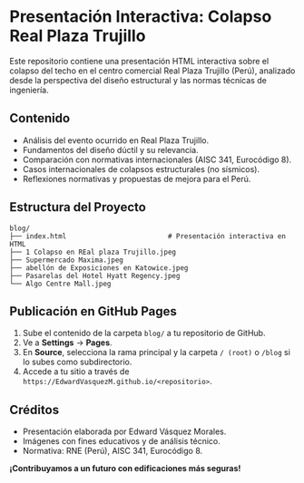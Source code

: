 
# Presentación Interactiva: Colapso Real Plaza Trujillo

Este repositorio contiene una presentación HTML interactiva sobre el colapso del techo en el centro comercial Real Plaza Trujillo (Perú), analizado desde la perspectiva del diseño estructural y las normas técnicas de ingeniería.

## Contenido

- Análisis del evento ocurrido en Real Plaza Trujillo.
- Fundamentos del diseño dúctil y su relevancia.
- Comparación con normativas internacionales (AISC 341, Eurocódigo 8).
- Casos internacionales de colapsos estructurales (no sísmicos).
- Reflexiones normativas y propuestas de mejora para el Perú.

## Estructura del Proyecto

```
blog/
├── index.html                         # Presentación interactiva en HTML
├── 1 Colapso en REal plaza Trujillo.jpeg
├── Supermercado Maxima.jpeg
├── abellón de Exposiciones en Katowice.jpeg
├── Pasarelas del Hotel Hyatt Regency.jpeg
└── Algo Centre Mall.jpeg
```

## Publicación en GitHub Pages

1. Sube el contenido de la carpeta `blog/` a tu repositorio de GitHub.
2. Ve a **Settings** → **Pages**.
3. En **Source**, selecciona la rama principal y la carpeta `/ (root)` o `/blog` si lo subes como subdirectorio.
4. Accede a tu sitio a través de `https://EdwardVasquezM.github.io/<repositorio>`.

## Créditos

- Presentación elaborada por Edward Vásquez Morales.
- Imágenes con fines educativos y de análisis técnico.
- Normativa: RNE (Perú), AISC 341, Eurocódigo 8.

**¡Contribuyamos a un futuro con edificaciones más seguras!**

